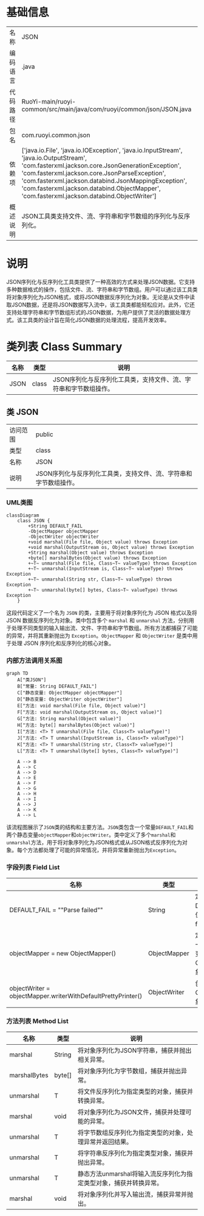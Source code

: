 # 基础信息

|      |      |
|------|------|
| 名称 | JSON |
| 编码语言 | .java |
| 代码路径 | RuoYi-main/ruoyi-common/src/main/java/com/ruoyi/common/json/JSON.java |
| 包名 | com.ruoyi.common.json |
| 依赖项 | ['java.io.File', 'java.io.IOException', 'java.io.InputStream', 'java.io.OutputStream', 'com.fasterxml.jackson.core.JsonGenerationException', 'com.fasterxml.jackson.core.JsonParseException', 'com.fasterxml.jackson.databind.JsonMappingException', 'com.fasterxml.jackson.databind.ObjectMapper', 'com.fasterxml.jackson.databind.ObjectWriter'] |
| 概述说明 | JSON工具类支持文件、流、字符串和字节数组的序列化与反序列化。 |

# 说明

JSON序列化与反序列化工具类提供了一种高效的方式来处理JSON数据。它支持多种数据格式的操作，包括文件、流、字符串和字节数组。用户可以通过该工具类将对象序列化为JSON格式，或将JSON数据反序列化为对象。无论是从文件中读取JSON数据，还是将JSON数据写入流中，该工具类都能轻松应对。此外，它还支持处理字符串和字节数组形式的JSON数据，为用户提供了灵活的数据处理方式。该工具类的设计旨在简化JSON数据的处理流程，提高开发效率。

# 类列表 Class Summary

| 名称   | 类型  | 说明 |
|-------|------|-------------|
| JSON | class | JSON序列化与反序列化工具类，支持文件、流、字符串和字节数组操作。 |



## 类 JSON

|      |      |
|------|------|
| 访问范围 | public |
| 类型 | class |
| 名称 | JSON |
| 说明 | JSON序列化与反序列化工具类，支持文件、流、字符串和字节数组操作。 |


### UML类图

```mermaid
classDiagram
    class JSON {
        +String DEFAULT_FAIL
        -ObjectMapper objectMapper
        -ObjectWriter objectWriter
        +void marshal(File file, Object value) throws Exception
        +void marshal(OutputStream os, Object value) throws Exception
        +String marshal(Object value) throws Exception
        +byte[] marshalBytes(Object value) throws Exception
        +~T~ unmarshal(File file, Class~T~ valueType) throws Exception
        +~T~ unmarshal(InputStream is, Class~T~ valueType) throws Exception
        +~T~ unmarshal(String str, Class~T~ valueType) throws Exception
        +~T~ unmarshal(byte[] bytes, Class~T~ valueType) throws Exception
    }
```

这段代码定义了一个名为 `JSON` 的类，主要用于将对象序列化为 JSON 格式以及将 JSON 数据反序列化为对象。类中包含多个 `marshal` 和 `unmarshal` 方法，分别用于处理不同类型的输入输出流、文件、字符串和字节数组。所有方法都捕获了可能的异常，并将其重新抛出为 `Exception`。`ObjectMapper` 和 `ObjectWriter` 是类中用于处理 JSON 序列化和反序列化的核心对象。


### 内部方法调用关系图

```mermaid
graph TD
    A["类JSON"]
    B["常量: String DEFAULT_FAIL"]
    C["静态变量: ObjectMapper objectMapper"]
    D["静态变量: ObjectWriter objectWriter"]
    E["方法: void marshal(File file, Object value)"]
    F["方法: void marshal(OutputStream os, Object value)"]
    G["方法: String marshal(Object value)"]
    H["方法: byte[] marshalBytes(Object value)"]
    I["方法: <T> T unmarshal(File file, Class<T> valueType)"]
    J["方法: <T> T unmarshal(InputStream is, Class<T> valueType)"]
    K["方法: <T> T unmarshal(String str, Class<T> valueType)"]
    L["方法: <T> T unmarshal(byte[] bytes, Class<T> valueType)"]

    A --> B
    A --> C
    A --> D
    A --> E
    A --> F
    A --> G
    A --> H
    A --> I
    A --> J
    A --> K
    A --> L
```

该流程图展示了`JSON`类的结构和主要方法。`JSON`类包含一个常量`DEFAULT_FAIL`和两个静态变量`objectMapper`和`objectWriter`。类中定义了多个`marshal`和`unmarshal`方法，用于将对象序列化为JSON格式或从JSON格式反序列化为对象。每个方法都处理了可能的异常情况，并将异常重新抛出为`Exception`。

### 字段列表 Field List

| 名称  | 类型  | 说明 |
|-------|-------|------|
| DEFAULT_FAIL = "\"Parse failed\"" | String | 定义常量字符串DEFAULT_FAIL，值为"Parse failed"。 |
| objectMapper = new ObjectMapper() | ObjectMapper | 定义并初始化了一个静态且不可变的ObjectMapper对象。 |
| objectWriter = objectMapper.writerWithDefaultPrettyPrinter() | ObjectWriter | 创建默认格式的ObjectWriter对象实例。 |

### 方法列表 Method List

| 名称  | 类型  | 说明 |
|-------|-------|------|
| marshal | String | 将对象序列化为JSON字符串，捕获并抛出相关异常。 |
| marshalBytes | byte[] | 将对象序列化为字节数组，捕获并抛出异常。 |
| unmarshal | T | 将文件反序列化为指定类型的对象，捕获并转换异常。 |
| marshal | void | 将对象序列化为JSON文件，捕获并处理可能的异常。 |
| unmarshal | T | 将字节数组反序列化为指定类型的对象，处理异常并返回结果。 |
| unmarshal | T | 将字符串反序列化为指定类型对象，捕获并抛出异常。 |
| unmarshal | T | 静态方法unmarshal将输入流反序列化为指定类型对象，捕获并转换异常。 |
| marshal | void | 将对象序列化并写入输出流，捕获异常并抛出。 |




